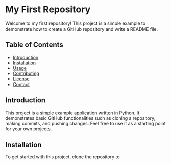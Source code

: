# My First Repository

Welcome to my first repository! This project is a simple example to demonstrate how to create a GitHub repository and write a README file.

## Table of Contents

- [Introduction](#introduction)
- [Installation](#installation)
- [Usage](#usage)
- [Contributing](#contributing)
- [License](#license)
- [Contact](#contact)

## Introduction

This project is a simple example application written in Python. It demonstrates basic GitHub functionalities such as cloning a repository, making commits, and pushing changes. Feel free to use it as a starting point for your own projects.

## Installation

To get started with this project, clone the repository to
